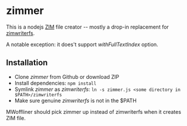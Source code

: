 # zimmer

This is a nodejs [ZIM](http://www.openzim.org/wiki/OpenZIM) file creator -- mostly a drop-in replacement for [zimwriterfs](https://github.com/wikimedia/openzim/tree/master/zimwriterfs).

A notable exception: it does't support *withFullTextIndex* option.

## Installation
* Clone *zimmer* from Github or download ZIP
* Install dependencies: `npm install`
* Symlink *zimmer* as *zimwriterfs*: `ln -s zimmer.js <some directory in $PATH>/zimwriterfs`
* Make sure genuine *zimwriterfs* is not in the $PATH

MWoffliner should pick zimmer up instead of zimwriterfs when it creates ZIM file.
